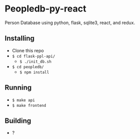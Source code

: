 # Peopledb-py-react

Person Database using python, flask, sqlite3, react, and redux.

## Installing
- Clone this repo
- `$ cd flask-ppl-api/`
  - `$ ./init_db.sh`
- `$ cd peopledb/`
  - `$ npm install`

## Running
- `$ make api`
- `$ make frontend`

## Building
- ?